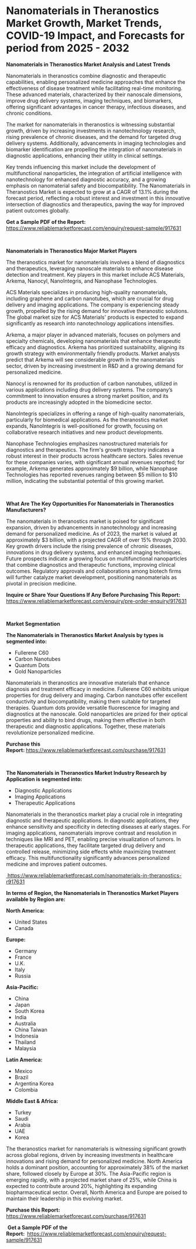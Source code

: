 <p><h1>Nanomaterials in Theranostics Market Growth, Market Trends, COVID-19 Impact, and Forecasts for period from 2025 - 2032</h1></p><p><strong>Nanomaterials in Theranostics Market Analysis and Latest Trends</strong></p>
<p><p>Nanomaterials in theranostics combine diagnostic and therapeutic capabilities, enabling personalized medicine approaches that enhance the effectiveness of disease treatment while facilitating real-time monitoring. These advanced materials, characterized by their nanoscale dimensions, improve drug delivery systems, imaging techniques, and biomarkers, offering significant advantages in cancer therapy, infectious diseases, and chronic conditions.</p><p>The market for nanomaterials in theranostics is witnessing substantial growth, driven by increasing investments in nanotechnology research, rising prevalence of chronic diseases, and the demand for targeted drug delivery systems. Additionally, advancements in imaging technologies and biomarker identification are propelling the integration of nanomaterials in diagnostic applications, enhancing their utility in clinical settings.</p><p>Key trends influencing this market include the development of multifunctional nanoparticles, the integration of artificial intelligence with nanotechnology for enhanced diagnostic accuracy, and a growing emphasis on nanomaterial safety and biocompatibility. The Nanomaterials in Theranostics Market is expected to grow at a CAGR of 13.1% during the forecast period, reflecting a robust interest and investment in this innovative intersection of diagnostics and therapeutics, paving the way for improved patient outcomes globally.</p></p>
<p><strong>Get a Sample PDF of the Report:&nbsp;</strong> <a href="https://www.reliablemarketforecast.com/enquiry/request-sample/917631?utm_campaign=3575&utm_medium=2&utm_source=Github&utm_content=ia&utm_term=18042025&utm_id=nanomaterials-in-theranostics">https://www.reliablemarketforecast.com/enquiry/request-sample/917631</a></p>
<p>&nbsp;</p>
<p><strong>Nanomaterials in Theranostics Major Market Players</strong></p>
<p><p>The theranostics market for nanomaterials involves a blend of diagnostics and therapeutics, leveraging nanoscale materials to enhance disease detection and treatment. Key players in this market include ACS Materials, Arkema, Nanocyl, NanoIntegris, and Nanophase Technologies.</p><p>ACS Materials specializes in producing high-quality nanomaterials, including graphene and carbon nanotubes, which are crucial for drug delivery and imaging applications. The company is experiencing steady growth, propelled by the rising demand for innovative theranostic solutions. The global market size for ACS Materials' products is expected to expand significantly as research into nanotechnology applications intensifies.</p><p>Arkema, a major player in advanced materials, focuses on polymers and specialty chemicals, developing nanomaterials that enhance therapeutic efficacy and diagnostics. Arkema has prioritized sustainability, aligning its growth strategy with environmentally friendly products. Market analysts predict that Arkema will see considerable growth in the nanomaterials sector, driven by increasing investment in R&D and a growing demand for personalized medicine.</p><p>Nanocyl is renowned for its production of carbon nanotubes, utilized in various applications including drug delivery systems. The company’s commitment to innovation ensures a strong market position, and its products are increasingly adopted in the biomedicine sector.</p><p>NanoIntegris specializes in offering a range of high-quality nanomaterials, particularly for biomedical applications. As the theranostics market expands, NanoIntegris is well-positioned for growth, focusing on collaborative research initiatives and new product developments.</p><p>Nanophase Technologies emphasizes nanostructured materials for diagnostics and therapeutics. The firm's growth trajectory indicates a robust interest in their products across healthcare sectors. Sales revenue for these companies varies, with significant annual revenues reported; for example, Arkema generates approximately $9 billion, while Nanophase Technologies has reported revenues ranging between $5 million to $10 million, indicating the substantial potential of this growing market.</p></p>
<p>&nbsp;</p>
<p><strong>What Are The Key Opportunities For Nanomaterials in Theranostics Manufacturers?</strong></p>
<p><p>The nanomaterials in theranostics market is poised for significant expansion, driven by advancements in nanotechnology and increasing demand for personalized medicine. As of 2023, the market is valued at approximately $3 billion, with a projected CAGR of over 15% through 2030. Key growth drivers include the rising prevalence of chronic diseases, innovations in drug delivery systems, and enhanced imaging techniques. Future prospects indicate a growing focus on multifunctional nanoparticles that combine diagnostics and therapeutic functions, improving clinical outcomes. Regulatory approvals and collaborations among biotech firms will further catalyze market development, positioning nanomaterials as pivotal in precision medicine.</p></p>
<p><strong>Inquire or Share Your Questions If Any Before Purchasing This Report:</strong> <a href="https://www.reliablemarketforecast.com/enquiry/pre-order-enquiry/917631?utm_campaign=3575&utm_medium=2&utm_source=Github&utm_content=ia&utm_term=18042025&utm_id=nanomaterials-in-theranostics">https://www.reliablemarketforecast.com/enquiry/pre-order-enquiry/917631</a></p>
<p>&nbsp;</p>
<p><strong>Market Segmentation</strong></p>
<p><strong>The Nanomaterials in Theranostics Market Analysis by types is segmented into:</strong></p>
<p><ul><li>Fullerene C60</li><li>Carbon Nanotubes</li><li>Quantum Dots</li><li>Gold Nanoparticles</li></ul></p>
<p><p>Nanomaterials in theranostics are innovative materials that enhance diagnosis and treatment efficacy in medicine. Fullerene C60 exhibits unique properties for drug delivery and imaging. Carbon nanotubes offer excellent conductivity and biocompatibility, making them suitable for targeted therapies. Quantum dots provide versatile fluorescence for imaging and diagnostics at the nanoscale. Gold nanoparticles are prized for their optical properties and ability to bind drugs, making them effective in both therapeutic and diagnostic applications. Together, these materials revolutionize personalized medicine.</p></p>
<p><strong>Purchase this Report:&nbsp;</strong><a href="https://www.reliablemarketforecast.com/purchase/917631?utm_campaign=3575&utm_medium=2&utm_source=Github&utm_content=ia&utm_term=18042025&utm_id=nanomaterials-in-theranostics">https://www.reliablemarketforecast.com/purchase/917631</a></p>
<p>&nbsp;</p>
<p><strong>The Nanomaterials in Theranostics Market Industry Research by Application is segmented into:</strong></p>
<p><ul><li>Diagnostic Applications</li><li>Imaging Applications</li><li>Therapeutic Applications</li></ul></p>
<p><p>Nanomaterials in the theranostics market play a crucial role in integrating diagnostic and therapeutic applications. In diagnostic applications, they enhance sensitivity and specificity in detecting diseases at early stages. For imaging applications, nanomaterials improve contrast and resolution in techniques like MRI and PET, enabling precise visualization of tumors. In therapeutic applications, they facilitate targeted drug delivery and controlled release, minimizing side effects while maximizing treatment efficacy. This multifunctionality significantly advances personalized medicine and improves patient outcomes.</p></p>
<p><a href="https://www.reliablemarketforecast.com/nanomaterials-in-theranostics-r917631?utm_campaign=3575&utm_medium=2&utm_source=Github&utm_content=ia&utm_term=18042025&utm_id=nanomaterials-in-theranostics">&nbsp;https://www.reliablemarketforecast.com/nanomaterials-in-theranostics-r917631</a></p>
<p><strong>In terms of Region, the Nanomaterials in Theranostics Market Players available by Region are:</strong></p>
<p>
    <p> <strong> North America: </strong>
        <ul>
            <li>United States</li>
            <li>Canada</li>
        </ul>
        </p> 
    <p> <strong> Europe: </strong>
        <ul>
            <li>Germany</li>
            <li>France</li>
            <li>U.K.</li>
            <li>Italy</li>
            <li>Russia</li>
        </ul>
        </p> 
    <p> <strong> Asia-Pacific: </strong>
        <ul>
            <li>China</li>
            <li>Japan</li>
            <li>South Korea</li>
            <li>India</li>
            <li>Australia</li>
            <li>China Taiwan</li>
            <li>Indonesia</li>
            <li>Thailand</li>
            <li>Malaysia</li>
        </ul>
        </p> 
    <p> <strong> Latin America: </strong>
        <ul>
            <li>Mexico</li>
            <li>Brazil</li>
            <li>Argentina Korea</li>
            <li>Colombia</li>
        </ul>
        </p> 
    <p> <strong> Middle East & Africa: </strong>
        <ul>
            <li>Turkey</li>
            <li>Saudi</li>
            <li>Arabia</li>
            <li>UAE</li>
            <li>Korea</li>
        </ul>
    </p>
    </p>
<p><p>The theranostics market for nanomaterials is witnessing significant growth across global regions, driven by increasing investments in healthcare innovations and rising demand for personalized medicine. North America holds a dominant position, accounting for approximately 38% of the market share, followed closely by Europe at 30%. The Asia-Pacific region is emerging rapidly, with a projected market share of 25%, while China is expected to contribute around 20%, highlighting its expanding biopharmaceutical sector. Overall, North America and Europe are poised to maintain their leadership in this evolving market.</p></p>
<p><strong>Purchase this Report: </strong><a href="https://www.reliablemarketforecast.com/purchase/917631?utm_campaign=3575&utm_medium=2&utm_source=Github&utm_content=ia&utm_term=18042025&utm_id=nanomaterials-in-theranostics">https://www.reliablemarketforecast.com/purchase/917631</a></p>
<p>&nbsp;<strong>Get a Sample PDF of the Report:&nbsp;&nbsp;</strong><a href="https://www.reliablemarketforecast.com/enquiry/request-sample/917631?utm_campaign=3575&utm_medium=2&utm_source=Github&utm_content=ia&utm_term=18042025&utm_id=nanomaterials-in-theranostics">https://www.reliablemarketforecast.com/enquiry/request-sample/917631</a></p>
<p><strong></strong></p>
<p><p></p><p></p><p></p></p>